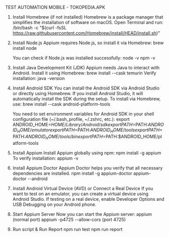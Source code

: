 TEST AUTOMATION MOBILE - TOKOPEDIA.APK



1. Install Homebrew (if not installed)
   Homebrew is a package manager that simplifies the installation of software on macOS. Open Terminal and run:
   /bin/bash -c "$(curl -fsSL https://raw.githubusercontent.com/Homebrew/install/HEAD/install.sh)"

2. Install Node.js
   Appium requires Node.js, so install it via Homebrew:
   brew install node

   You can check if Node.js was installed successfully:
   node -v
   npm -v

3. Install Java Development Kit (JDK)
   Appium needs Java to interact with Android. Install it using Homebrew:
   brew install --cask temurin
   Verify installation:
   java -version

4. Install Android SDK
   You can install the Android SDK via Android Studio or directly using Homebrew.
   If you install Android Studio, it will automatically install the SDK during the setup.
   To install via Homebrew, use:
   brew install --cask android-platform-tools
   
   You need to set environment variables for Android SDK in your shell configuration file (~/.bash_profile, ~/.zshrc, etc.):
   export ANDROID_HOME=$HOME/Library/Android/sdk
   export PATH=$PATH:$ANDROID_HOME/emulator
   export PATH=$PATH:$ANDROID_HOME/tools
   export PATH=$PATH:$ANDROID_HOME/tools/bin
   export PATH=$PATH:$ANDROID_HOME/platform-tools

6. Install Appium
   Install Appium globally using npm:
   npm install -g appium
   To verify installation:
   appium -v

7. Install Appium Doctor
   Appium Doctor helps you verify that all necessary dependencies are installed.
   npm install -g appium-doctor
   appium-doctor --android

8. Install Android Virtual Device (AVD) or Connect a Real Device
   If you want to test on an emulator, you can create a virtual device using Android Studio.
   If testing on a real device, enable Developer Options and USB Debugging on your Android phone.

9. Start Appium Server
   Now you can start the Appium server:
   appium (normal port)
   appium -p4725 --allow-cors (port 4725)

10. Run script & Run Report
    npm run test
    npm run report

